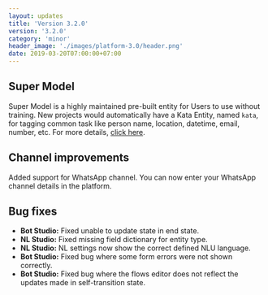 ```yaml
---
layout: updates
title: 'Version 3.2.0'
version: '3.2.0'
category: 'minor'
header_image: './images/platform-3.0/header.png'
date: 2019-03-20T07:00:00+07:00
---
```


## Super Model

Super Model is a highly maintained pre-built entity for Users to use without training. New projects would automatically have a Kata Entity, named `kata`, for tagging common task like person name, location, datetime, email, number, etc. For more details, [click here](/nl-studio/super-model/).

## Channel improvements

Added support for WhatsApp channel. You can now enter your WhatsApp channel details in the platform.

## Bug fixes

- **Bot Studio:** Fixed unable to update state in end state.
- **NL Studio:** Fixed missing field dictionary for entity type.
- **NL Studio:** NL settings now show the correct defined NLU language.
- **Bot Studio:** Fixed bug where some form errors were not shown correctly.
- **Bot Studio:** Fixed bug where the flows editor does not reflect the updates made in self-transition state.

